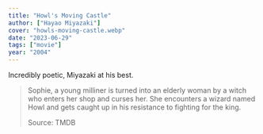 ```yaml
---
title: "Howl's Moving Castle"
author: ["Hayao Miyazaki"]
cover: "howls-moving-castle.webp"
date: "2023-06-29"
tags: ["movie"]
year: "2004"
---
```


Incredibly poetic, Miyazaki at his best.

> Sophie, a young milliner is turned into an elderly woman by a witch who enters her shop and curses her. She encounters a wizard named Howl and gets caught up in his resistance to fighting for the king.
>
> Source: TMDB
